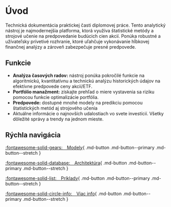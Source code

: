 # Úvod

Technická dokumentácia praktickej časti diplomovej práce. Tento analytický nástroj je najmodernejšia platforma, ktorá využíva štatistické metódy a strojové učenie na predpovedanie budúcich cien akcií. Ponúka robustné a užívateľsky prívetivé rozhranie, ktoré uľahčuje vykonávanie hĺbkovej finančnej analýzy a zároveň zabezpečuje presné predpovede.


## Funkcie
- **Analýza časových radov:** nástroj ponúka pokročilé funkcie na algoritmickú, kvantitatívnu a technickú analýzu historických údajov na efektívne predpovede ceny akcií/ETF.
- **Portfólio manažment:** získajte prehľad o miere vystavenia sa riziku pomocou funkcie optimalizácie portfólia.
- **Predpovede:** dostupné mnohé modely na predikciu pomocou štatistických metód aj strojového učenia 
- Aktuálne informácie o najnovších udalostiach vo svete investícií. Všetky dôležité správy a trendy na jednom mieste.


## Rýchla navigácia
<div class="home_grid" markdown>

[:fontawesome-solid-gears: Modely](Models.md){ .md-button .md-button--primary .md-button--stretch }

[:fontawesome-solid-database: Architektúra](https://nixtla.github.io/statsforecast/){ .md-button .md-button--primary .md-button--stretch }

[:fontawesome-solid-list: Príklady](#){ .md-button .md-button--primary .md-button--stretch }

[:fontawesome-solid-circle-info: Viac info](#){ .md-button .md-button--primary .md-button--stretch }

</div>
